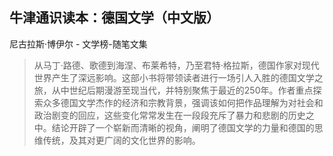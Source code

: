 ## 牛津通识读本：德国文学（中文版）

尼古拉斯·博伊尔  -  文学榜-随笔文集

> 从马丁·路德、歌德到海涅、布莱希特，乃至君特·格拉斯，德国作家对现代世界产生了深远影响。这部小书将带领读者进行一场引人入胜的德国文学之旅，从中世纪后期漫游至现当代，并特别聚焦于最近的250年。作者重点探索众多德国文学杰作的经济和宗教背景，强调该如何把作品理解为对社会和政治剧变的回应，这些变化常常发生在一段段充斥了暴力和悲剧的历史之中。结论开辟了一个崭新而清晰的视角，阐明了德国文学的力量和德国的思维传统，及其对更广阔的文化世界的影响。
